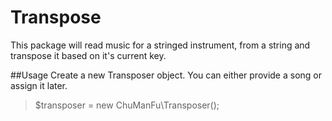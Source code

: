 # Transpose
This package will read music for a stringed instrument, from a string and transpose it based on it's current key.

##Usage
Create a new Transposer object. You can either provide a song or assign it later.
> $transposer = new ChuManFu\Transposer();







